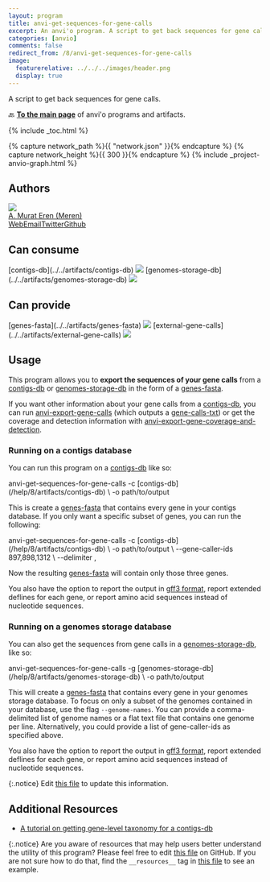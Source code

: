 ```yaml
---
layout: program
title: anvi-get-sequences-for-gene-calls
excerpt: An anvi'o program. A script to get back sequences for gene calls.
categories: [anvio]
comments: false
redirect_from: /8/anvi-get-sequences-for-gene-calls
image:
  featurerelative: ../../../images/header.png
  display: true
---
```


A script to get back sequences for gene calls.

🔙 **[To the main page](../../)** of anvi'o programs and artifacts.


{% include _toc.html %}
<div id="svg" class="subnetwork"></div>
{% capture network_path %}{{ "network.json" }}{% endcapture %}
{% capture network_height %}{{ 300 }}{% endcapture %}
{% include _project-anvio-graph.html %}


## Authors

<div class="anvio-person"><div class="anvio-person-info"><div class="anvio-person-photo"><img class="anvio-person-photo-img" src="../../images/authors/meren.jpg" /></div><div class="anvio-person-info-box"><a href="/people/meren" target="_blank"><span class="anvio-person-name">A. Murat Eren (Meren)</span></a><div class="anvio-person-social-box"><a href="http://merenlab.org" class="person-social" target="_blank"><i class="fa fa-fw fa-home"></i>Web</a><a href="mailto:a.murat.eren@gmail.com" class="person-social" target="_blank"><i class="fa fa-fw fa-envelope-square"></i>Email</a><a href="http://twitter.com/merenbey" class="person-social" target="_blank"><i class="fa fa-fw fa-twitter-square"></i>Twitter</a><a href="http://github.com/meren" class="person-social" target="_blank"><i class="fa fa-fw fa-github"></i>Github</a></div></div></div></div>



## Can consume


<p style="text-align: left" markdown="1"><span class="artifact-r">[contigs-db](../../artifacts/contigs-db) <img src="../../images/icons/DB.png" class="artifact-icon-mini" /></span> <span class="artifact-r">[genomes-storage-db](../../artifacts/genomes-storage-db) <img src="../../images/icons/DB.png" class="artifact-icon-mini" /></span></p>


## Can provide


<p style="text-align: left" markdown="1"><span class="artifact-p">[genes-fasta](../../artifacts/genes-fasta) <img src="../../images/icons/FASTA.png" class="artifact-icon-mini" /></span> <span class="artifact-p">[external-gene-calls](../../artifacts/external-gene-calls) <img src="../../images/icons/TXT.png" class="artifact-icon-mini" /></span></p>


## Usage


This program allows you to **export the sequences of your gene calls** from a <span class="artifact-n">[contigs-db](/help/8/artifacts/contigs-db)</span> or <span class="artifact-n">[genomes-storage-db](/help/8/artifacts/genomes-storage-db)</span> in the form of a <span class="artifact-n">[genes-fasta](/help/8/artifacts/genes-fasta)</span>. 

If you want other information about your gene calls from a <span class="artifact-n">[contigs-db](/help/8/artifacts/contigs-db)</span>, you can run <span class="artifact-p">[anvi-export-gene-calls](/help/8/programs/anvi-export-gene-calls)</span> (which outputs a <span class="artifact-n">[gene-calls-txt](/help/8/artifacts/gene-calls-txt)</span>) or get the coverage and detection information with <span class="artifact-p">[anvi-export-gene-coverage-and-detection](/help/8/programs/anvi-export-gene-coverage-and-detection)</span>.

### Running on a contigs database

You can run this program on a <span class="artifact-n">[contigs-db](/help/8/artifacts/contigs-db)</span> like so:

<div class="codeblock" markdown="1">
anvi&#45;get&#45;sequences&#45;for&#45;gene&#45;calls &#45;c <span class="artifact&#45;n">[contigs&#45;db](/help/8/artifacts/contigs&#45;db)</span> \
                                  &#45;o path/to/output
</div>

This is create a <span class="artifact-n">[genes-fasta](/help/8/artifacts/genes-fasta)</span> that contains every gene in your contigs database. If you only want a specific subset of genes, you can run the following: 

<div class="codeblock" markdown="1">
anvi&#45;get&#45;sequences&#45;for&#45;gene&#45;calls &#45;c <span class="artifact&#45;n">[contigs&#45;db](/help/8/artifacts/contigs&#45;db)</span> \
                                  &#45;o path/to/output \
                                  &#45;&#45;gene&#45;caller&#45;ids 897,898,1312 \
                                  &#45;&#45;delimiter ,
</div>

Now the resulting <span class="artifact-n">[genes-fasta](/help/8/artifacts/genes-fasta)</span> will contain only those three genes. 

You also have the option to report the output in [gff3 format](https://github.com/The-Sequence-Ontology/Specifications/blob/master/gff3.md), report extended deflines for each gene, or report amino acid sequences instead of nucleotide sequences.

### Running on a genomes storage database

You can also get the sequences from gene calls in a <span class="artifact-n">[genomes-storage-db](/help/8/artifacts/genomes-storage-db)</span>, like so:

<div class="codeblock" markdown="1">
anvi&#45;get&#45;sequences&#45;for&#45;gene&#45;calls &#45;g <span class="artifact&#45;n">[genomes&#45;storage&#45;db](/help/8/artifacts/genomes&#45;storage&#45;db)</span> \
                                  &#45;o path/to/output
</div>

This will create a <span class="artifact-n">[genes-fasta](/help/8/artifacts/genes-fasta)</span> that contains every gene in your genomes storage database. To focus on only a subset of the genomes contained in your database, use the flag `--genome-names`. You can provide a comma-delimited list of genome names or a flat text file that contains one genome per line. Alternatively, you could provide a list of gene-caller-ids as specified above. 

You also have the option to report the output in [gff3 format](https://github.com/The-Sequence-Ontology/Specifications/blob/master/gff3.md), report extended deflines for each gene, or report amino acid sequences instead of nucleotide sequences.


{:.notice}
Edit [this file](https://github.com/merenlab/anvio/tree/master/anvio/docs/programs/anvi-get-sequences-for-gene-calls.md) to update this information.


## Additional Resources


* [A tutorial on getting gene-level taxonomy for a contigs-db](http://merenlab.org/2016/06/18/importing-taxonomy/)


{:.notice}
Are you aware of resources that may help users better understand the utility of this program? Please feel free to edit [this file](https://github.com/merenlab/anvio/tree/master/bin/anvi-get-sequences-for-gene-calls) on GitHub. If you are not sure how to do that, find the `__resources__` tag in [this file](https://github.com/merenlab/anvio/blob/master/bin/anvi-interactive) to see an example.

